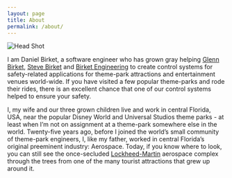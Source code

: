```yaml
---
layout: page
title: About
permalink: /about/
---
```


![Head Shot](Daniel-Birket-Head.jpg)

I am Daniel Birket, a software engineer who has grown gray helping
[Glenn
Birket](http://www.birket.com/2018/10/glenn-birket-receives-tea-masters-award/
"TEA Masters Award"), [Steve Birket](http://www.inparkmagazine.com/birket-tea-president-elect/ "TEA President") and 
[Birket Engineering](http://www.birket.com) to create control systems
for safety-related applications for theme-park attractions and
entertainment venues world-wide. If you have visited a few popular
theme-parks and rode their rides, there is an excellent chance that one
of our control systems helped to ensure your safety.

I, my wife and our three grown children live and work in central
Florida, USA, near the popular Disney World and Universal Studios
theme parks - at least when I’m not on assignment at a theme-park
somewhere else in the world. Twenty-five years ago, before I joined
the world’s small community of theme-park engineers, I, like my
father, worked in central Florida’s original preeminent industry:
Aerospace. Today, if you know where to look, you can still see the
once-secluded [Lockheed-Martin](https://goo.gl/maps/sX3J8D7q2422
"Map") aerospace complex through the trees from one of the many
tourist attractions that grew up around it.

